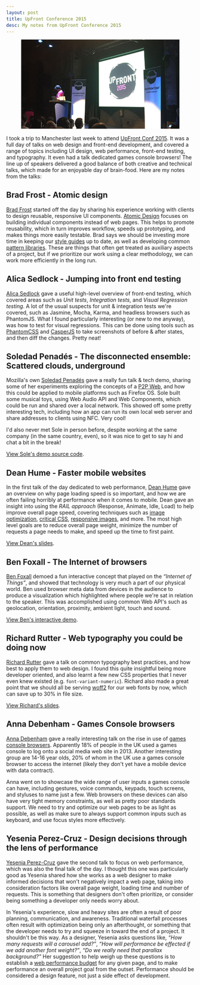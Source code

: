 ```yaml
---
layout: post
title: UpFront Conference 2015
desc: My notes from UpFront Conference 2015
---
```


<figure>
    <img src="/images/posts/upfront-2015.jpg" alt="UpFront Conf 2015">
</figure>

I took a trip to Manchester last week to attend [UpFront Conf 2015](http://upfrontconf.com/). It was a full day of talks on web design and front-end development, and covered a range of topics including UI design, web performance, front-end testing, and typography. It even had a talk dedicated games console browsers! The line up of speakers delivered a good balance of both creative and technical talks, which made for an enjoyable day of brain-food. Here are my notes from the talks:

Brad Frost - Atomic design
--------------------------

[Brad Frost](http://bradfrost.com/) started off the day by sharing his experience working with clients to design reusable, responsive UI components. [Atomic Design](http://atomicdesign.bradfrost.com/) focuses on building individual components instead of web pages. This helps to promote reusability, which in turn improves workflow, speeds up prototyping, and makes things more easily testable. Brad says we should be investing more time in keeping our [style guides](http://styleguides.io/) up to date, as well as developing common [pattern libraries](http://patternlab.io/). These are things that often get treated as auxiliary aspects of a project, but if we prioritize our work using a clear methodology, we can work more efficiently in the long run.

Alica Sedlock - Jumping into front end testing
----------------------------------------------

[Alica Sedlock](http://www.aliciability.com/) gave a useful high-level overview of front-end testing, which covered areas such as *Unit tests*, *Integration tests*, and *Visual Regression testing*. A lot of the usual suspects for unit & integration tests we're covered, such as Jasmine, Mocha, Karma, and headless browsers such as PhantomJS. What I found particularly interesting (or new to me anyway), was how to test for visual regressions. This can be done using tools such as [PhantomCSS](https://github.com/Huddle/PhantomCSS) and [CasperJS](http://casperjs.org/) to take screenshots of before & after states, and then diff the changes. Pretty neat!

Soledad Penadés - The disconnected ensemble: Scattered clouds, underground
--------------------------------------------------------------

Mozilla's own [Soledad Penadés](http://soledadpenades.com/) gave a really fun talk & tech demo, sharing some of her experiments exploring the concepts of a [P2P Web](https://github.com/sole/the-p2p-web), and how this could be applied to mobile platforms such as Firefox OS. Sole built some musical toys, using Web Audio API and Web Components, which could be run and shared over a local network. This showed off some pretty interesting tech, including how an app can run its own local web server and share addresses to clients using NFC. Very cool!

I'd also never met Sole in person before, despite working at the same company (in the same country, even), so it was nice to get to say hi and chat a bit in the break!

[View Sole's demo source code](https://github.com/sole/disconnected-ensemble-src).

Dean Hume - Faster mobile websites
----------------------------------

In the first talk of the day dedicated to web performance, [Dean Hume](http://deanhume.com/) gave an overview on why page loading speed is so important, and how we are often failing horribly at performance when it comes to mobile. Dean gave an insight into using the *RAIL approach* (Response, Animate, Idle, Load) to help improve overall page speed, covering techniques such as [image optimization](http://imageoptimization.info/), [critical CSS](https://github.com/addyosmani/critical), [responsive images](http://responsiveimages.org/), and more. The most high level goals are to reduce overall page weight, minimize the number of requests a page needs to make, and speed up the time to first paint.

[View Dean's slides](https://speakerdeck.com/deanohume/faster-mobile-websites).

Ben Foxall - The Internet of browsers
-------------------------------------

[Ben Foxall](http://benjaminbenben.com/) demoed a fun interactive concept that played on the *“Internet of Things”*, and showed that technology is very much a part of our physical world. Ben used browser meta data from devices in the audience to produce a visualization which highlighted where people we're sat in relation to the speaker. This was accomplished using common Web API's such as geolocation, orientation, proximity, ambient light, touch and sound.

[View Ben's interactive demo](http://thing.benjaminbenben.com/).

Richard Rutter - Web typography you could be doing now
------------------------------------------------------

[Richard Rutter](http://clagnut.com/) gave a talk on common typography best practices, and how best to apply them to web design. I found this quite insightful being more developer oriented, and also learnt a few new CSS properties that I never even knew existed (e.g. `font-variant-numeric`). Richard also made a great point that we should all be serving [woff2](http://caniuse.com/#feat=woff2) for our web fonts by now, which can save up to 30% in file size.

[View Richard's slides](http://webtypography.net/talks/upfront2015/).

Anna Debenham - Games Console browsers
--------------------------------------

[Anna Debenham](http://www.maban.co.uk/) gave a really interesting talk on the rise in use of [games console browsers](http://console.maban.co.uk/). Apparently 18% of people in the UK used a games console to log onto a social media web site in 2013. Another interesting group are 14-16 year olds, 20% of whom in the UK use a games console browser to access the internet (likely they don't yet have a mobile device with data contract).

Anna went on to showcase the wide range of user inputs a games console can have, including gestures, voice commands, keypads, touch screens, and styluses to name just a few. Web browsers on these devices can also have very tight memory constraints, as well as pretty poor standards support. We need to try and optimize our web pages to be as light as possible, as well as make sure to always support common inputs such as keyboard, and use focus styles more effectively.

Yesenia Perez-Cruz - Design decisions through the lens of performance
---------------------------------------------------------------------

[Yesenia Perez-Cruz](http://www.yeseniaperezcruz.com/) gave the second talk to focus on web performance, which was also the final talk of the day. I thought this one was particularly good as Yesenia shared how she works as a web designer to make informed decisions that won't negatively impact a web page, taking into consideration factors like overall page weight, loading time and number of requests. This is something that designers don't often prioritize, or consider being something a developer only needs worry about.

In Yesenia's experience, slow and heavy sites are often a result of poor planning, communication, and awareness. Traditional waterfall processes often result with optimization being only an afterthought, or something that the developer needs to try and squeeze in toward the end of a project. It shouldn't be this way. As a designer, Yesenia asks questions like, *“How many requests will a carousel add?”*, *“How will performance be effected if we add another font weight?”*, *“Do we really need that parallax background?”* Her suggestion to help weigh up these questions is to establish a [web performance budget](https://clearleft.com/posts/98) for any given page, and to make performance an overall project goal from the outset. Performance should be considered a design feature, not just a side effect of development.
